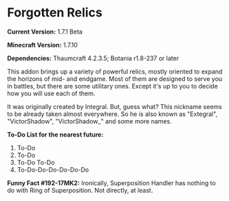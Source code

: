 # Forgotten Relics

**Current Version:** 1.7.1 Beta

**Minecraft Version:** 1.7.10

**Dependencies:** Thaumcraft 4.2.3.5; Botania r1.8-237 or later

This addon brings up a variety of powerful relics, mostly oriented to expand the horizons of mid- and endgame. Most of them are designed to serve you in battles, but there are some utilitary ones. Except it's up to you to decide how you will use each of them.

It was originally created by Integral. But, guess what? This nickname seems to be already taken almost everywhere. So he is also known as "Extegral", "VictorShadow", "VictorShadow_" and some more names.

**To-Do List for the nearest future:**
1. To-Do
2. To-Do
3. To-Do To-Do
4. To-Do-Do-Do-Do-Do-Do

**Funny Fact #192-17MK2:** Ironically, Superposition Handler has nothing to do with Ring of Superposition. Not directly, at least.
